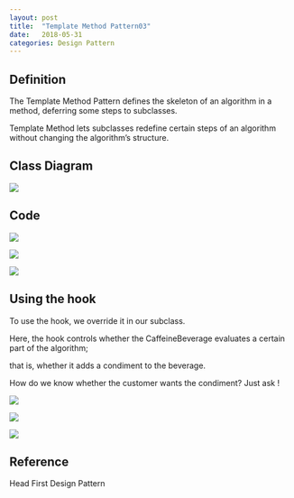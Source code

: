 ```yaml
---
layout: post
title:  "Template Method Pattern03"
date:   2018-05-31
categories: Design Pattern
---
```


## Definition 

The Template Method Pattern defines the skeleton of an algorithm in a method, deferring some steps to subclasses. 

Template Method lets subclasses redefine certain steps of an algorithm without changing the algorithm’s structure. 

## Class Diagram

![](/image/templateh01.png)

## Code

![](/image/tmppattern01.png)

![](/image/tmppattern02.png)

![](/image/tmppattern03.png)

## Using the hook 

To use the hook, we override it in our subclass. 

Here, the hook controls whether the CaffeineBeverage evaluates a certain part of the algorithm; 

that is, whether it adds a condiment to the beverage. 

How do we know whether the customer wants the condiment? Just ask ! 

![](/image/tmppattern04.png)

![](/image/tmppattern05.png)

![](/image/tmppattern06.png)

## Reference

Head First Design Pattern